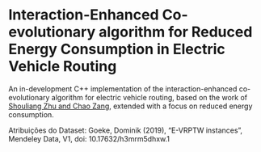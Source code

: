 # Interaction-Enhanced Co-evolutionary algorithm for Reduced Energy Consumption in Electric Vehicle Routing

An in-development C++ implementation of the interaction-enhanced co-evolutionary algorithm for electric vehicle routing, based on the work of [Shouliang Zhu and Chao Zang](https://www.sciencedirect.com/science/article/abs/pii/S1568494624008871), extended with a focus on reduced energy consumption.

Atribuições do Dataset:
Goeke, Dominik (2019), “E-VRPTW instances”, Mendeley Data, V1, doi: 10.17632/h3mrm5dhxw.1
